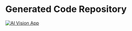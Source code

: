 # Generated Code Repository

[![AI Vision App](https://webapps.store/api/screenshot?url=https://webapps.store/p/228)](https://webapps.store/p/228)